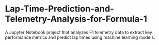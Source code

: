 # Lap-Time-Prediction-and-Telemetry-Analysis-for-Formula-1
A Jupyter Notebook project that analyzes F1 telemetry data to extract key performance metrics and predict lap times using machine learning models.
